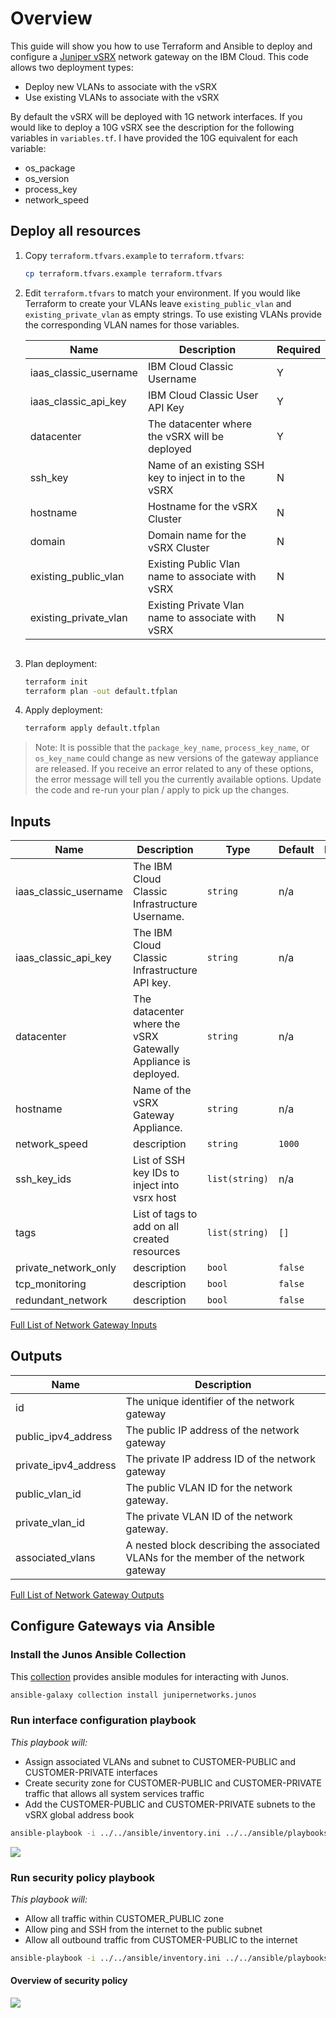 # Overview
This guide will show you how to use Terraform and Ansible to deploy and configure a [Juniper vSRX](https://cloud.ibm.com/docs/vsrx?topic=vsrx-about-ibm-cloud-juniper-vsrx) network gateway on the IBM Cloud. This code allows two deployment types:

 - Deploy new VLANs to associate with the vSRX
 - Use existing VLANs to associate with the vSRX

By default the vSRX will be deployed with 1G network interfaces. If you would like to deploy a 10G vSRX see the description for the following variables in `variables.tf`. I have provided the 10G equivalent  for each variable:

 - os_package
 - os_version
 - process_key
 - network_speed

## Deploy all resources

1. Copy `terraform.tfvars.example` to `terraform.tfvars`:
   ```sh
   cp terraform.tfvars.example terraform.tfvars
   ```
1. Edit `terraform.tfvars` to match your environment. If you would like Terraform to create your VLANs leave `existing_public_vlan` and `existing_private_vlan` as empty strings. To use existing VLANs provide the corresponding VLAN names for those variables. 

   | Name | Description | Required |
   | ---- | ----------- | ---|
   | iaas_classic_username | IBM Cloud Classic Username | Y |
   | iaas_classic_api_key | IBM Cloud Classic User API Key | Y |
   | datacenter | The datacenter where the vSRX will be deployed | Y |
   | ssh_key | Name of an existing SSH key to inject in to the vSRX | N |
   | hostname | Hostname for the vSRX Cluster | N | 
   | domain | Domain name for the vSRX Cluster | N | 
   | existing_public_vlan | Existing Public Vlan name to associate with vSRX| N |
   | existing_private_vlan | Existing Private Vlan name to associate with vSRX| N | 
   ```
1. Plan deployment:
   ```sh
   terraform init
   terraform plan -out default.tfplan
   ```
1. Apply deployment:
   ```sh
   terraform apply default.tfplan
   ```

> Note: It is possible that the `package_key_name`, `process_key_name`, or `os_key_name` could change as new versions of the gateway appliance are released. If you receive an error related to any of these options, the error message will tell you the currently available options. Update the code and re-run your plan / apply to pick up the changes. 

## Inputs

| Name | Description | Type | Default | Required |
|------|-------------|------|---------|:--------:|
| iaas\_classic\_username | The IBM Cloud Classic Infrastructure Username. | `string` | n/a | yes |
| iaas\_classic\_api\_key | The IBM Cloud Classic Infrastructure API key. | `string` | n/a | yes |
| datacenter | The datacenter where the vSRX Gatewally Appliance is deployed. | `string` | n/a | yes |
| hostname | Name of the vSRX Gateway Appliance. | `string` | n/a | yes |
| network\_speed | description | `string` | `1000` | yes |
| ssh\_key\_ids | List of SSH key IDs to inject into vsrx host | `list(string)` | n/a | no |
| tags | List of tags to add on all created resources | `list(string)` | `[]` | no |
| private\_network\_only | description | `bool` | `false` | no |
| tcp\_monitoring | description | `bool` | `false` | no |
| redundant\_network | description | `bool` | `false` | no |

[Full List of Network Gateway Inputs](https://registry.terraform.io/providers/IBM-Cloud/ibm/latest/docs/resources/network_gateway#argument-reference)

## Outputs
| Name | Description | 
|------|-------------|
| id | The unique identifier of the network gateway |
| public\_ipv4\_address | The public IP address of the network gateway |
| private_ipv4_address | The private IP address ID of the network gateway |
| public\_vlan\_id | The public VLAN ID for the network gateway. |
| private\_vlan\_id | The private VLAN ID of the network gateway. |
| associated\_vlans | A nested block describing the associated VLANs for the member of the network gateway |

[Full List of Network Gateway Outputs](https://registry.terraform.io/providers/IBM-Cloud/ibm/latest/docs/resources/network_gateway#attribute-reference)


## Configure Gateways via Ansible

### Install the Junos Ansible Collection
This [collection](https://galaxy.ansible.com/junipernetworks/junos) provides ansible modules for interacting with Junos. 

```sh 
ansible-galaxy collection install junipernetworks.junos
```
### Run interface configuration playbook

*This playbook will:*
 - Assign associated VLANs and subnet to CUSTOMER-PUBLIC and CUSTOMER-PRIVATE interfaces
 - Create security zone for CUSTOMER-PUBLIC and CUSTOMER-PRIVATE traffic that allows all system services traffic 
 - Add the CUSTOMER-PUBLIC and CUSTOMER-PRIVATE subnets to the vSRX global address book

```sh
ansible-playbook -i ../../ansible/inventory.ini ../../ansible/playbooks/set-interface-ha.yml
```

![](https://dsc.cloud/quickshare/vsrx-ha.png)

### Run security policy playbook

*This playbook will:*
 - Allow all traffic within CUSTOMER_PUBLIC zone
 - Allow ping and SSH from the internet to the public subnet
 - Allow all outbound traffic from CUSTOMER-PUBLIC to the internet

```sh
ansible-playbook -i ../../ansible/inventory.ini ../../ansible/playbooks/set-security.yml
```

#### Overview of security policy
![](https://dsc.cloud/quickshare/security.png)